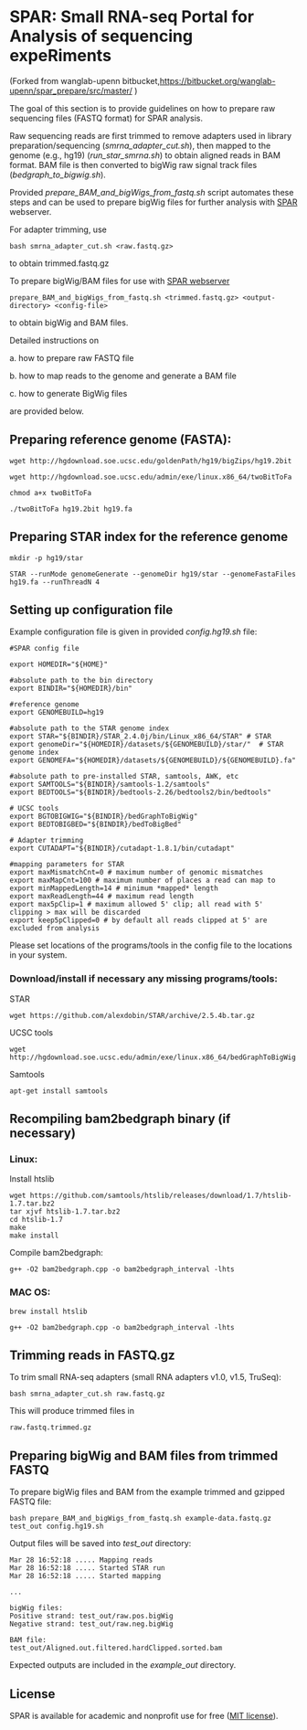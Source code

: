 # SPAR: Small RNA-seq Portal for Analysis of sequencing expeRiments

(Forked from wanglab-upenn bitbucket,https://bitbucket.org/wanglab-upenn/spar_prepare/src/master/ )

The goal of this section is to provide guidelines on how to prepare raw sequencing files (FASTQ format) for SPAR analysis.

Raw sequencing reads are first trimmed to remove adapters used in library preparation/sequencing (*smrna_adapter_cut.sh*), then mapped to the genome (e.g., hg19) (*run_star_smrna.sh*) to obtain aligned reads in BAM format. BAM file is then converted to bigWig raw signal track files (*bedgraph_to_bigwig.sh*).

Provided *prepare_BAM_and_bigWigs_from_fastq.sh* script automates these steps and can be used to prepare bigWig files for further analysis with [SPAR](https://www.lisanwanglab.org/SPAR) webserver.

For adapter trimming, use
```
bash smrna_adapter_cut.sh <raw.fastq.gz>
```
to obtain trimmed.fastq.gz 

To prepare bigWig/BAM files for use with [SPAR webserver](https://www.lisanwanglab.org/SPAR)
```
prepare_BAM_and_bigWigs_from_fastq.sh <trimmed.fastq.gz> <output-directory> <config-file>
```
to obtain bigWig and BAM files.

Detailed instructions on

a. how to prepare raw FASTQ file

b. how to map reads to the genome and generate a BAM file

c. how to generate BigWig files

are provided below.

## Preparing reference genome (FASTA):

```
wget http://hgdownload.soe.ucsc.edu/goldenPath/hg19/bigZips/hg19.2bit

wget http://hgdownload.soe.ucsc.edu/admin/exe/linux.x86_64/twoBitToFa

chmod a+x twoBitToFa

./twoBitToFa hg19.2bit hg19.fa
```

## Preparing STAR index for the reference genome

```
mkdir -p hg19/star

STAR --runMode genomeGenerate --genomeDir hg19/star --genomeFastaFiles hg19.fa --runThreadN 4
```

## Setting up configuration file

Example configuration file is given in provided *config.hg19.sh* file:
```
#SPAR config file

export HOMEDIR="${HOME}"

#absolute path to the bin directory
export BINDIR="${HOMEDIR}/bin"

#reference genome
export GENOMEBUILD=hg19

#absolute path to the STAR genome index
export STAR="${BINDIR}/STAR_2.4.0j/bin/Linux_x86_64/STAR" # STAR
export genomeDir="${HOMEDIR}/datasets/${GENOMEBUILD}/star/"  # STAR genome index
export GENOMEFA="${HOMEDIR}/datasets/${GENOMEBUILD}/${GENOMEBUILD}.fa"

#absolute path to pre-installed STAR, samtools, AWK, etc
export SAMTOOLS="${BINDIR}/samtools-1.2/samtools"
export BEDTOOLS="${BINDIR}/bedtools-2.26/bedtools2/bin/bedtools"

# UCSC tools
export BGTOBIGWIG="${BINDIR}/bedGraphToBigWig"
export BEDTOBIGBED="${BINDIR}/bedToBigBed"

# Adapter trimming
export CUTADAPT="${BINDIR}/cutadapt-1.8.1/bin/cutadapt"

#mapping parameters for STAR
export maxMismatchCnt=0 # maximum number of genomic mismatches
export maxMapCnt=100 # maximum number of places a read can map to
export minMappedLength=14 # minimum *mapped* length
export maxReadLength=44 # maximum read length
export max5pClip=1 # maximum allowed 5' clip; all read with 5' clipping > max will be discarded
export keep5pClipped=0 # by default all reads clipped at 5' are excluded from analysis
```
Please set locations of the programs/tools in the config file to the locations in your system.

### Download/install if necessary any missing programs/tools:

STAR
```
wget https://github.com/alexdobin/STAR/archive/2.5.4b.tar.gz
```

UCSC tools
```
wget http://hgdownload.soe.ucsc.edu/admin/exe/linux.x86_64/bedGraphToBigWig
```

Samtools
```
apt-get install samtools
```


## Recompiling bam2bedgraph binary (if necessary)

### Linux:
Install htslib
```
wget https://github.com/samtools/htslib/releases/download/1.7/htslib-1.7.tar.bz2
tar xjvf htslib-1.7.tar.bz2
cd htslib-1.7
make
make install
```

Compile bam2bedgraph:
```
g++ -O2 bam2bedgraph.cpp -o bam2bedgraph_interval -lhts
```

### MAC OS:

```
brew install htslib

g++ -O2 bam2bedgraph.cpp -o bam2bedgraph_interval -lhts
```

## Trimming reads in FASTQ.gz

To trim small RNA-seq adapters (small RNA adapters v1.0, v1.5, TruSeq):
```
bash smrna_adapter_cut.sh raw.fastq.gz
```
This will produce trimmed files in
```
raw.fastq.trimmed.gz
```

## Preparing bigWig and BAM files from trimmed FASTQ

To prepare bigWig files and BAM from the example trimmed and gzipped FASTQ file:
```
bash prepare_BAM_and_bigWigs_from_fastq.sh example-data.fastq.gz test_out config.hg19.sh
```
Output files will be saved into *test_out* directory:
```
Mar 28 16:52:18 ..... Mapping reads
Mar 28 16:52:18 ..... Started STAR run
Mar 28 16:52:18 ..... Started mapping

...

bigWig files:
Positive strand: test_out/raw.pos.bigWig
Negative strand: test_out/raw.neg.bigWig

BAM file:
test_out/Aligned.out.filtered.hardClipped.sorted.bam
```
Expected outputs are included in the *example_out* directory.

## License
SPAR is available for academic and nonprofit use for free ([MIT license](LICENSE.md)).
